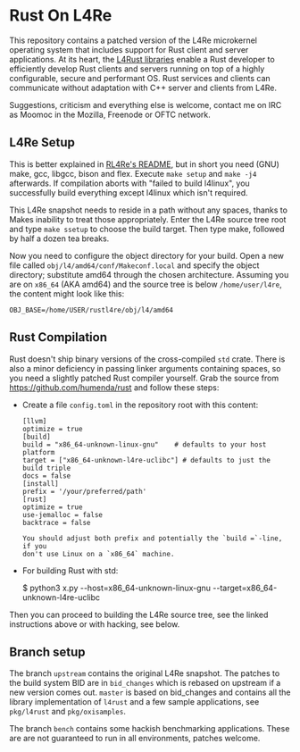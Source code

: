 # Rust On L4Re

This repository contains a patched version of the L4Re microkernel operating
system that includes support for Rust client and server applications. At its
heart, the [L4Rust libraries](src/l4/pkg/l4rust) enable a Rust developer to
efficiently develop Rust clients and servers running on top of a highly
configurable, secure and performant OS. Rust services and clients can
communicate without adaptation with C++ server and clients from L4Re.

Suggestions, criticism and everything else is welcome, contact me on IRC as
Moomoc in the Mozilla, Freenode or OFTC network.

L4Re Setup
----------

This is better explained in [RL4Re's README](EADME.l4re), but in short you need
(GNU) make, gcc, libgcc, bison and flex. Execute `make setup` and `make -j4`
afterwards. If compilation aborts with "failed to build l4linux", you
successfully build everything except l4linux which isn't required.

This L4Re snapshot needs to reside in a path without any spaces, thanks to Makes
inability to treat those appropriately. Enter the L4Re source tree root and type
`make ssetup` to choose the build target. Then type make, followed by half a
dozen tea breaks.

Now you need to configure the object directory for your build. Open a new file
called `obj/l4/amd64/conf/Makeconf.local` and specify the object directory; substitute
amd64 through the chosen architecture. Assuming you are
on `x86_64` (AKA amd64) and the source tree is below `/home/user/l4re`, the
content might look like this:

    OBJ_BASE=/home/USER/rustl4re/obj/l4/amd64

Rust Compilation
----------------

Rust doesn't ship binary versions of the cross-compiled `std` crate. There is
also a minor deficiency in passing linker arguments containing spaces, so you
need a slightly patched Rust compiler yourself. Grab the source from
<https://github.com/humenda/rust> and follow these steps:

-   Create a file `config.toml` in the repository root with this content:

    ````
    [llvm]
    optimize = true
    [build]
    build = "x86_64-unknown-linux-gnu"    # defaults to your host platform
    target = ["x86_64-unknown-l4re-uclibc"] # defaults to just the build triple
    docs = false
    [install]
    prefix = '/your/preferred/path'
    [rust]
    optimize = true
    use-jemalloc = false
    backtrace = false

    You should adjust both prefix and potentially the `build =`-line, if you
    don't use Linux on a `x86_64` machine.
-   For building Rust with std:

    $ python3 x.py --host=x86_64-unknown-linux-gnu --target=x86_64-unknown-l4re-uclibc


Then you can proceed to building the L4Re source tree, see the linked
instructions above or with hacking, see below.

Branch setup
------------

The branch `upstream` contains the original L4Re snapshot. The patches to the
build system BID are in `bid_changes` which is rebased on upstream if a new
version comes out. `master` is based on bid_changes and contains all the library
implementation of `l4rust` and a few sample applications, see `pkg/l4rust` and `pkg/oxisamples`. 

The branch `bench` contains some hackish benchmarking applications. These are
are not guaranteed to run in all environments, patches welcome.
